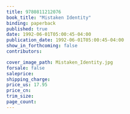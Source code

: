 ```yaml
---
title: 9780811212076
book_title: "Mistaken Identity"
binding: paperback
published: true
date: 1992-06-01T05:00:45-04:00
publication_date: 1992-06-01T05:00:45-04:00
show_in_forthcoming: false
contributors:

cover_image_path: Mistaken_Identity.jpg
forsale: false
saleprice:
shipping_charge:
price_us: 17.95
price_cn:
trim_size:
page_count:
---
```


